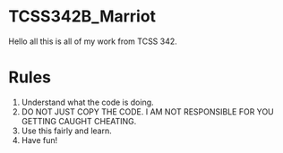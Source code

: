 # TCSS342B_Marriot
Hello all this is all of my work from TCSS 342.

# Rules
1. Understand what the code is doing.
2. DO NOT JUST COPY THE CODE. I AM NOT RESPONSIBLE FOR YOU GETTING CAUGHT CHEATING.
3. Use this fairly and learn.
4. Have fun!
